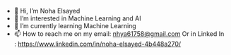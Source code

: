 - 👋 Hi, I’m Noha Elsayed
- 👀 I’m interested in Machine Learning and AI
- 🌱 I’m currently learning Machine Learning
- 📫 How to reach me on my email: nhya61758@gmail.com Or in Linked In : https://www.linkedin.com/in/noha-elsayed-4b448a270/

